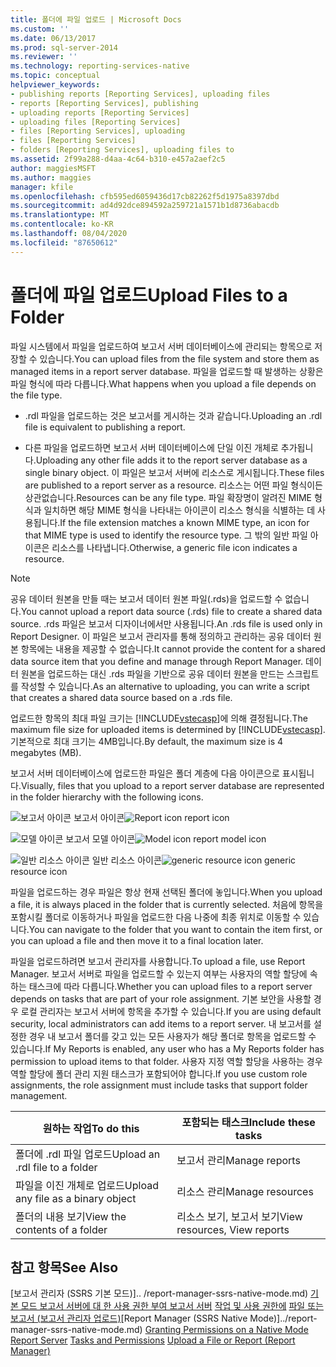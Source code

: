 ```yaml
---
title: 폴더에 파일 업로드 | Microsoft Docs
ms.custom: ''
ms.date: 06/13/2017
ms.prod: sql-server-2014
ms.reviewer: ''
ms.technology: reporting-services-native
ms.topic: conceptual
helpviewer_keywords:
- publishing reports [Reporting Services], uploading files
- reports [Reporting Services], publishing
- uploading reports [Reporting Services]
- uploading files [Reporting Services]
- files [Reporting Services], uploading
- files [Reporting Services]
- folders [Reporting Services], uploading files to
ms.assetid: 2f99a288-d4aa-4c64-b310-e457a2aef2c5
author: maggiesMSFT
ms.author: maggies
manager: kfile
ms.openlocfilehash: cfb595ed6059436d17cb82262f5d1975a8397dbd
ms.sourcegitcommit: ad4d92dce894592a259721a1571b1d8736abacdb
ms.translationtype: MT
ms.contentlocale: ko-KR
ms.lasthandoff: 08/04/2020
ms.locfileid: "87650612"
---
```

# <a name="upload-files-to-a-folder"></a><span data-ttu-id="4f051-102">폴더에 파일 업로드</span><span class="sxs-lookup"><span data-stu-id="4f051-102">Upload Files to a Folder</span></span>
  <span data-ttu-id="4f051-103">파일 시스템에서 파일을 업로드하여 보고서 서버 데이터베이스에 관리되는 항목으로 저장할 수 있습니다.</span><span class="sxs-lookup"><span data-stu-id="4f051-103">You can upload files from the file system and store them as managed items in a report server database.</span></span> <span data-ttu-id="4f051-104">파일을 업로드할 때 발생하는 상황은 파일 형식에 따라 다릅니다.</span><span class="sxs-lookup"><span data-stu-id="4f051-104">What happens when you upload a file depends on the file type.</span></span>

-   <span data-ttu-id="4f051-105">.rdl 파일을 업로드하는 것은 보고서를 게시하는 것과 같습니다.</span><span class="sxs-lookup"><span data-stu-id="4f051-105">Uploading an .rdl file is equivalent to publishing a report.</span></span>

-   <span data-ttu-id="4f051-106">다른 파일을 업로드하면 보고서 서버 데이터베이스에 단일 이진 개체로 추가됩니다.</span><span class="sxs-lookup"><span data-stu-id="4f051-106">Uploading any other file adds it to the report server database as a single binary object.</span></span> <span data-ttu-id="4f051-107">이 파일은 보고서 서버에 리소스로 게시됩니다.</span><span class="sxs-lookup"><span data-stu-id="4f051-107">These files are published to a report server as a resource.</span></span> <span data-ttu-id="4f051-108">리소스는 어떤 파일 형식이든 상관없습니다.</span><span class="sxs-lookup"><span data-stu-id="4f051-108">Resources can be any file type.</span></span> <span data-ttu-id="4f051-109">파일 확장명이 알려진 MIME 형식과 일치하면 해당 MIME 형식을 나타내는 아이콘이 리소스 형식을 식별하는 데 사용됩니다.</span><span class="sxs-lookup"><span data-stu-id="4f051-109">If the file extension matches a known MIME type, an icon for that MIME type is used to identify the resource type.</span></span> <span data-ttu-id="4f051-110">그 밖의 일반 파일 아이콘은 리소스를 나타냅니다.</span><span class="sxs-lookup"><span data-stu-id="4f051-110">Otherwise, a generic file icon indicates a resource.</span></span>

> [!NOTE]
>  <span data-ttu-id="4f051-111">공유 데이터 원본을 만들 때는 보고서 데이터 원본 파일(.rds)을 업로드할 수 없습니다.</span><span class="sxs-lookup"><span data-stu-id="4f051-111">You cannot upload a report data source (.rds) file to create a shared data source.</span></span> <span data-ttu-id="4f051-112">.rds 파일은 보고서 디자이너에서만 사용됩니다.</span><span class="sxs-lookup"><span data-stu-id="4f051-112">An .rds file is used only in Report Designer.</span></span> <span data-ttu-id="4f051-113">이 파일은 보고서 관리자를 통해 정의하고 관리하는 공유 데이터 원본 항목에는 내용을 제공할 수 없습니다.</span><span class="sxs-lookup"><span data-stu-id="4f051-113">It cannot provide the content for a shared data source item that you define and manage through Report Manager.</span></span> <span data-ttu-id="4f051-114">데이터 원본을 업로드하는 대신 .rds 파일을 기반으로 공유 데이터 원본을 만드는 스크립트를 작성할 수 있습니다.</span><span class="sxs-lookup"><span data-stu-id="4f051-114">As an alternative to uploading, you can write a script that creates a shared data source based on a .rds file.</span></span>

 <span data-ttu-id="4f051-115">업로드한 항목의 최대 파일 크기는 [!INCLUDE[vstecasp](../../includes/vstecasp-md.md)]에 의해 결정됩니다.</span><span class="sxs-lookup"><span data-stu-id="4f051-115">The maximum file size for uploaded items is determined by [!INCLUDE[vstecasp](../../includes/vstecasp-md.md)].</span></span> <span data-ttu-id="4f051-116">기본적으로 최대 크기는 4MB입니다.</span><span class="sxs-lookup"><span data-stu-id="4f051-116">By default, the maximum size is 4 megabytes (MB).</span></span>

 <span data-ttu-id="4f051-117">보고서 서버 데이터베이스에 업로드한 파일은 폴더 계층에 다음 아이콘으로 표시됩니다.</span><span class="sxs-lookup"><span data-stu-id="4f051-117">Visually, files that you upload to a report server database are represented in the folder hierarchy with the following icons.</span></span>

 <span data-ttu-id="4f051-118">![보고서 아이콘](../media/hlp-16doc.gif "보고서 아이콘") 보고서 아이콘</span><span class="sxs-lookup"><span data-stu-id="4f051-118">![Report icon](../media/hlp-16doc.gif "Report icon") report icon</span></span>

 <span data-ttu-id="4f051-119">![모델 아이콘](../media/model-icon.gif "모델 아이콘") 보고서 모델 아이콘</span><span class="sxs-lookup"><span data-stu-id="4f051-119">![Model icon](../media/model-icon.gif "Model icon") report model icon</span></span>

 <span data-ttu-id="4f051-120">![일반 리소스 아이콘](../media/hlp-16file.gif "일반 리소스 아이콘") 일반 리소스 아이콘</span><span class="sxs-lookup"><span data-stu-id="4f051-120">![generic resource icon](../media/hlp-16file.gif "generic resource icon") generic resource icon</span></span>

 <span data-ttu-id="4f051-121">파일을 업로드하는 경우 파일은 항상 현재 선택된 폴더에 놓입니다.</span><span class="sxs-lookup"><span data-stu-id="4f051-121">When you upload a file, it is always placed in the folder that is currently selected.</span></span> <span data-ttu-id="4f051-122">처음에 항목을 포함시킬 폴더로 이동하거나 파일을 업로드한 다음 나중에 최종 위치로 이동할 수 있습니다.</span><span class="sxs-lookup"><span data-stu-id="4f051-122">You can navigate to the folder that you want to contain the item first, or you can upload a file and then move it to a final location later.</span></span>

 <span data-ttu-id="4f051-123">파일을 업로드하려면 보고서 관리자를 사용합니다.</span><span class="sxs-lookup"><span data-stu-id="4f051-123">To upload a file, use Report Manager.</span></span> <span data-ttu-id="4f051-124">보고서 서버로 파일을 업로드할 수 있는지 여부는 사용자의 역할 할당에 속하는 태스크에 따라 다릅니다.</span><span class="sxs-lookup"><span data-stu-id="4f051-124">Whether you can upload files to a report server depends on tasks that are part of your role assignment.</span></span> <span data-ttu-id="4f051-125">기본 보안을 사용할 경우 로컬 관리자는 보고서 서버에 항목을 추가할 수 있습니다.</span><span class="sxs-lookup"><span data-stu-id="4f051-125">If you are using default security, local administrators can add items to a report server.</span></span> <span data-ttu-id="4f051-126">내 보고서를 설정한 경우 내 보고서 폴더를 갖고 있는 모든 사용자가 해당 폴더로 항목을 업로드할 수 있습니다.</span><span class="sxs-lookup"><span data-stu-id="4f051-126">If My Reports is enabled, any user who has a My Reports folder has permission to upload items to that folder.</span></span> <span data-ttu-id="4f051-127">사용자 지정 역할 할당을 사용하는 경우 역할 할당에 폴더 관리 지원 태스크가 포함되어야 합니다.</span><span class="sxs-lookup"><span data-stu-id="4f051-127">If you use custom role assignments, the role assignment must include tasks that support folder management.</span></span>

|<span data-ttu-id="4f051-128">원하는 작업</span><span class="sxs-lookup"><span data-stu-id="4f051-128">To do this</span></span>|<span data-ttu-id="4f051-129">포함되는 태스크</span><span class="sxs-lookup"><span data-stu-id="4f051-129">Include these tasks</span></span>|
|----------------|-------------------------|
|<span data-ttu-id="4f051-130">폴더에 .rdl 파일 업로드</span><span class="sxs-lookup"><span data-stu-id="4f051-130">Upload an .rdl file to a folder</span></span>|<span data-ttu-id="4f051-131">보고서 관리</span><span class="sxs-lookup"><span data-stu-id="4f051-131">Manage reports</span></span>|
|<span data-ttu-id="4f051-132">파일을 이진 개체로 업로드</span><span class="sxs-lookup"><span data-stu-id="4f051-132">Upload any file as a binary object</span></span>|<span data-ttu-id="4f051-133">리소스 관리</span><span class="sxs-lookup"><span data-stu-id="4f051-133">Manage resources</span></span>|
|<span data-ttu-id="4f051-134">폴더의 내용 보기</span><span class="sxs-lookup"><span data-stu-id="4f051-134">View the contents of a folder</span></span>|<span data-ttu-id="4f051-135">리소스 보기, 보고서 보기</span><span class="sxs-lookup"><span data-stu-id="4f051-135">View resources, View reports</span></span>|

## <a name="see-also"></a><span data-ttu-id="4f051-136">참고 항목</span><span class="sxs-lookup"><span data-stu-id="4f051-136">See Also</span></span>
 <span data-ttu-id="4f051-137">[보고서 관리자 &#40;SSRS 기본 모드&#41;].. /report-manager-ssrs-native-mode.md) [기본 모드 보고서 서버에 대 한 사용 권한 부여 보고서 서버](../security/granting-permissions-on-a-native-mode-report-server.md) [작업 및 사용 권한에](../security/tasks-and-permissions.md) [파일 또는 보고서 &#40;보고서 관리자 업로드&#41;](../reports/upload-a-file-or-report-report-manager.md)</span><span class="sxs-lookup"><span data-stu-id="4f051-137">[Report Manager  &#40;SSRS Native Mode&#41;]../report-manager-ssrs-native-mode.md) [Granting Permissions on a Native Mode Report Server](../security/granting-permissions-on-a-native-mode-report-server.md) [Tasks and Permissions](../security/tasks-and-permissions.md) [Upload a File or Report &#40;Report Manager&#41;](../reports/upload-a-file-or-report-report-manager.md)</span></span>


